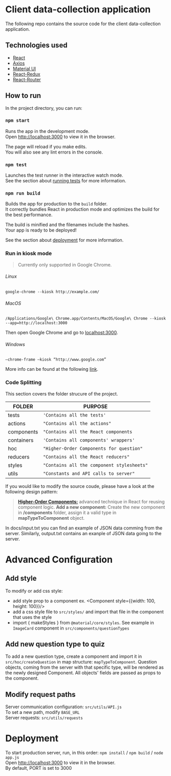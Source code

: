 # Client data-collection application


The following repo contains the source code for the client data-collection application.

## Technologies used

* [React](https://github.com/facebook/create-react-app) 
* [Axios](https://github.com/axios/axios) 
* [Material UI](https://material-ui.com/) 
* [React-Redux](https://react-redux.js.org/)
* [React-Router](https://github.com/ReactTraining/react-router)


## How to run

In the project directory, you can run:

### `npm start`

Runs the app in the development mode.<br />
Open [http://localhost:3000](http://localhost:3000) to view it in the browser.

The page will reload if you make edits.<br />
You will also see any lint errors in the console.

### `npm test`

Launches the test runner in the interactive watch mode.<br />
See the section about [running tests](https://facebook.github.io/create-react-app/docs/running-tests) for more information.

### `npm run build`

Builds the app for production to the `build` folder.<br />
It correctly bundles React in production mode and optimizes the build for the best performance.

The build is minified and the filenames include the hashes.<br />
Your app is ready to be deployed!

See the section about [deployment](https://facebook.github.io/create-react-app/docs/deployment) for more information.


### Run in kiosk mode

> Currently only supported in Google Chrome.

###### Linux
```
google-chrome --kiosk http://example.com/
```

###### MacOS

```
/Applications/Google\ Chrome.app/Contents/MacOS/Google\ Chrome --kiosk --app=http://localhost:3000
```

Then open Google Chrome and go to [localhost:3000](http://localhost:3000).

###### Windows
```
–chrome-frame –kiosk “http://www.google.com”
```

More info can be found at the following [link](https://thegeekpage.com/how-to-setup-chrome-kiosk-mode-in-windows-10/).








### Code Splitting

This section covers the folder strucure of the project.

|FOLDER          |PURPOSE                                           |
|----------------|--------------------------------------------------|
|tests           |`'Contains all the tests'`                        |
|actions         |`"Contains all the actions"`                      |
|components      |`"Contains all the React components`              |
|containers      |`'Contains all components' wrappers'`             |
|hoc             |`"Higher-Order Components for question"`          |
|reducers        |`"Contains all the React reducers"`               |
|styles          |`"Contains all the component stylesheets"`        |
|utils           |`"Constants and API calls to server"`             |


If you would like to modify the source coude, please have a look at the following design pattern:

> **[Higher-Order Components:](https://reactjs.org/docs/higher-order-components.html)** advanced technique in React for reusing component logic.
> **Add a new component:**  Create the new component in **/components** folder, assign it a valid type in **mapTypeToComponent** object.  


In docs/input.txt you can find an example of JSON data comming from the server.
Similarly, output.txt contains an exanple of JSON data going to the server.


# Advanced Configuration

## Add style

To modify or add css style:

- add style prop to a component ex. <Component style={{width: 100, height: 100}}/>
- add a css style file to `src/styles/` and import that file in the component that uses the style
- import { makeStyles } from `@material/core/styles`. See example in `ImageCard` component in `src/components/questionTypes`

## Add new question type to quiz

To add a new question type, create a component and import it in `src/hoc/createQuestion` in map structure: `mapTypeToComponent`. Question objects, coming from the server with that specific type, will be rendered as the newly designed Component. All objects' fields are passed as props to the component.

## Modify request paths

Server communication configuration: `src/utils/API.js` <br/>
To set a new path, modify `BASE_URL` <br/>
Server requests: `src/utils/requests`


# Deployment

To start production server, run, in this order: `npm install` / `npm build` / `node app.js` <br />
Open [http://localhost:3000](http://localhost:3000) to view it in the browser. <br/>
By default, PORT is set to 3000
